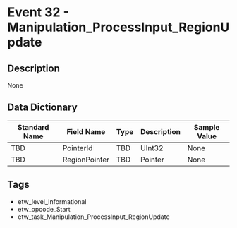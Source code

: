 # Event 32 - Manipulation_ProcessInput_RegionUpdate

## Description
None

## Data Dictionary
|Standard Name|Field Name|Type|Description|Sample Value|
|---|---|---|---|---|
|TBD|PointerId|TBD|UInt32|None|None|
|TBD|RegionPointer|TBD|Pointer|None|None|

## Tags
* etw_level_Informational
* etw_opcode_Start
* etw_task_Manipulation_ProcessInput_RegionUpdate